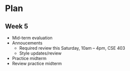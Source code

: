 # Plan
## Week 5

* Mid-term evaluation
* Annoucements
  * Required review this Saturday, 10am – 4pm, CSE 403
  * Style updates/review
* Practice midterm
* Review practice midterm
